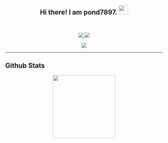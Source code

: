 <h2 align="center">
    Hi there! I am <strong>pond7897</strong>. <img src="https://raw.githubusercontent.com/MartinHeinz/MartinHeinz/master/wave.gif" width="30px">
</h2>
<p align="center">
<br>
<br>
<a href="https://discord.com/users/421249349469732874">
        <img src="https://lanyard-profile-readme.vercel.app/api/421249349469732874?idleMessage=%22May%20The%20Code%20Be%20With%20you%22&borderRadius=25px&theme=light&bg=FFFFFF" />
    </a>
<a href="https://discord.com/users/453199756739477514">
<img src="https://lanyard-profile-readme.vercel.app/api/453199756739477514?idleMessage=%22May%20The%20Code%20Be%20With%20you%22&borderRadius=25px&theme=light&bg=FFFFFF" />
</a>
</p>
<p align="center">
    <a href="https://skillicons.dev">
    <img src="https://skillicons.dev/icons?i=pr,java,js,html,mysql,nodejs,php,vscode,bots" />
  </a>
</p>
<hr/>
<h2 align="left">
    Github Stats
</h2>
<p align="center">
   <img height="200px" src="https://github-readme-stats.vercel.app/api?username=pond7897&show_icons=true&count_private=true&bg_color=white" />
</p>







